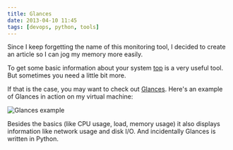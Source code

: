 ```yaml
---
title: Glances
date: 2013-04-10 11:45
tags: [devops, python, tools]
---
```


Since I keep forgetting the name of this monitoring tool, I decided to
create an article so I can jog my memory more easily.

To get some basic information about your system
[top](http://en.wikipedia.org/wiki/Top_(software)) is a very useful
tool. But sometimes you need a little bit more.

If that is the case, you may want to check out
[Glances](https://github.com/nicolargo/glances). Here's an example of
Glances in action on my virtual machine:

![Glances example](/images/glances.png "Glances example")

Besides the basics (like CPU usage, load, memory usage) it also
displays information like network usage and disk I/O. And incidentally
Glances is written in Python.
